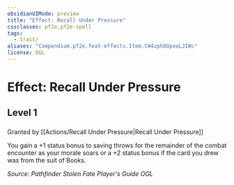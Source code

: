 ```yaml
---
obsidianUIMode: preview
title: "Effect: Recall Under Pressure"
cssclasses: pf2e,pf2e-spell
tags:
  - trait/
aliases: "Compendium.pf2e.feat-effects.Item.CW4zphOOpeaLJIWc"
license: OGL
---
```

# Effect: Recall Under Pressure
## Level 1
### 






Granted by [[Actions/Recall Under Pressure|Recall Under Pressure]]

You gain a +1 status bonus to saving throws for the remainder of the combat encounter as your morale soars or a +2 status bonus if the card you drew was from the suit of Books.

*Source: Pathfinder Stolen Fate Player's Guide*
*OGL*